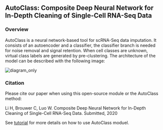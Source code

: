 ## AutoClass: Composite Deep Neural Network for In-Depth Cleaning of Single-Cell RNA-Seq Data
### Overview

AutoClass is a neural network-based tool for scRNA-Seq data imputation. It consists of an autoencoder and a classifier, 
the classifier branch is needed for noise removal and signal retention. When cell classes are unknown, virtual class labels are generated by pre-clustering. The architecture of the model can be described with the following image: 


![diagram_only](https://user-images.githubusercontent.com/45580592/88548409-0e292e00-cfed-11ea-99e6-03fb82d544e4.png)
### Citation

Please cite our paper when using this open-source module or the AutoClass method:

Li H, Brouwer C, Luo W. Composite Deep Neural Network for In-Depth Cleaning of Single-Cell RNA-Seq Data. Submitted, 2020 <a href=https://doi.org/></a>

See [tutorial](https://github.com/datapplab/AutoClass/blob/master/Tutorial.ipynb) for more details on how to use AutoClass moduel.
